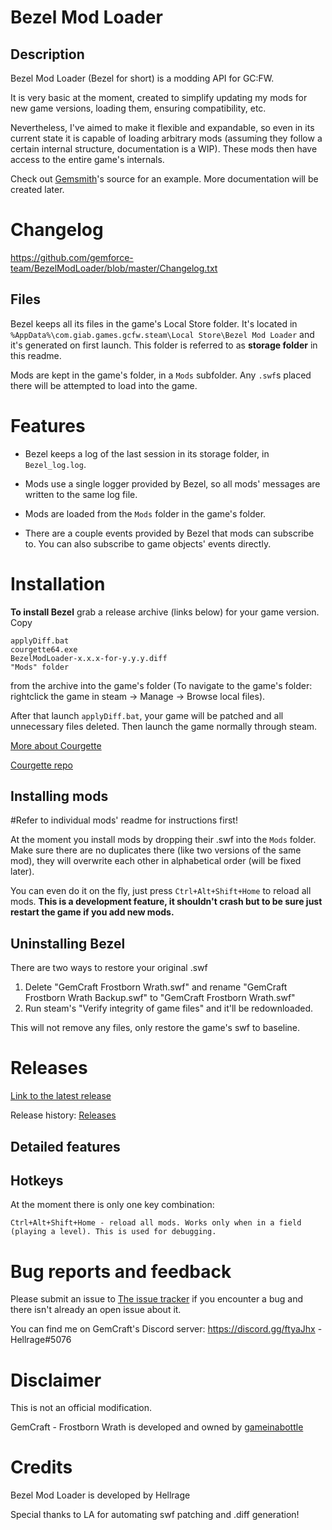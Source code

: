 # Bezel Mod Loader
## Description
Bezel Mod Loader (Bezel for short) is a modding API for GC:FW.

It is very basic at the moment, created to simplify updating my mods for new game versions, loading them, ensuring compatibility, etc. 

Nevertheless, I've aimed to make it flexible and expandable, so even in its current state it is capable of loading arbitrary mods (assuming they follow a certain internal structure, documentation is a WIP). These mods then have access to the entire game's internals.

Check out [Gemsmith](https://github.com/gemforce-team/gemsmith)'s source for an example. More documentation will be created later.


# Changelog
https://github.com/gemforce-team/BezelModLoader/blob/master/Changelog.txt


## Files
Bezel keeps all its files in the game's Local Store folder. It's located in `%AppData%\com.giab.games.gcfw.steam\Local Store\Bezel Mod Loader` and it's generated on first launch. This folder is referred to as **storage folder** in this readme.

Mods are kept in the game's folder, in a `Mods` subfolder. Any `.swf`s placed there will be attempted to load into the game.


# Features
* Bezel keeps a log of the last session in its storage folder, in `Bezel_log.log`.

* Mods use a single logger provided by Bezel, so all mods' messages are written to the same log file.

* Mods are loaded from the `Mods` folder in the game's folder.

* There are a couple events provided by Bezel that mods can subscribe to. You can also subscribe to game objects' events directly.


# Installation
**To install Bezel** grab a release archive (links below) for your game version. Copy
```
applyDiff.bat
courgette64.exe
BezelModLoader-x.x.x-for-y.y.y.diff
"Mods" folder
```
from the archive into the game's folder (To navigate to the game's folder: rightclick the game in steam -> Manage -> Browse local files).

After that launch `applyDiff.bat`, your game will be patched and all unnecessary files deleted. Then launch the game normally through steam.

[More about Courgette](https://blog.chromium.org/2009/07/smaller-is-faster-and-safer-too.html)

[Courgette repo](https://chromium.googlesource.com/chromium/src/courgette/+/master)


## Installing mods
#Refer to individual mods' readme for instructions first!


At the moment you install mods by dropping their .swf into the `Mods` folder. Make sure there are no duplicates there (like two versions of the same mod), they will overwrite each other in alphabetical order (will be fixed later).


You can even do it on the fly, just press `Ctrl+Alt+Shift+Home` to reload all mods. **This is a development feature, it shouldn't crash but to be sure just restart the game if you add new mods.**


## Uninstalling Bezel
There are two ways to restore your original .swf
1) Delete "GemCraft Frostborn Wrath.swf" and rename "GemCraft Frostborn Wrath Backup.swf" to "GemCraft Frostborn Wrath.swf"
2) Run steam's "Verify integrity of game files" and it'll be redownloaded.

This will not remove any files, only restore the game's swf to baseline.


# Releases
[Link to the latest release](https://github.com/gemforce-team/BezelModLoader/releases/latest)

Release history: [Releases](https://github.com/gemforce-team/BezelModLoader/releases)


## Detailed features
## Hotkeys
At the moment there is only one key combination:
```
Ctrl+Alt+Shift+Home - reload all mods. Works only when in a field (playing a level). This is used for debugging.
```


# Bug reports and feedback
Please submit an issue to [The issue tracker](https://github.com/gemforce-team/BezelModLoader/issues) if you encounter a bug and there isn't already an open issue about it.

You can find me on GemCraft's Discord server: https://discord.gg/ftyaJhx - Hellrage#5076


# Disclaimer
This is not an official modification.

GemCraft - Frostborn Wrath is developed and owned by [gameinabottle](http://gameinabottle.com/)


# Credits
Bezel Mod Loader is developed by Hellrage

Special thanks to LA for automating swf patching and .diff generation!
